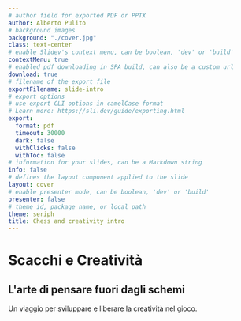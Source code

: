 ```yaml
---
# author field for exported PDF or PPTX
author: Alberto Pulito
# background images
background: "./cover.jpg"
class: text-center
# enable Slidev's context menu, can be boolean, 'dev' or 'build'
contextMenu: true
# enabled pdf downloading in SPA build, can also be a custom url
download: true
# filename of the export file
exportFilename: slide-intro
# export options
# use export CLI options in camelCase format
# Learn more: https://sli.dev/guide/exporting.html
export:
  format: pdf
  timeout: 30000
  dark: false
  withClicks: false
  withToc: false
# information for your slides, can be a Markdown string
info: false
# defines the layout component applied to the slide
layout: cover
# enable presenter mode, can be boolean, 'dev' or 'build'
presenter: false
# theme id, package name, or local path
theme: seriph
title: Chess and creativity intro
---
```


# Scacchi e Creatività

## L'arte di pensare fuori dagli schemi

<span class="text-sm opacity-70">Un viaggio per sviluppare e liberare la creatività nel gioco.</span>

<div @click="$slidev.nav.next" class="absolute bottom-6 right-6 text-xl py-1" hover:bg="white op-10">
  <carbon:arrow-right />
</div>

